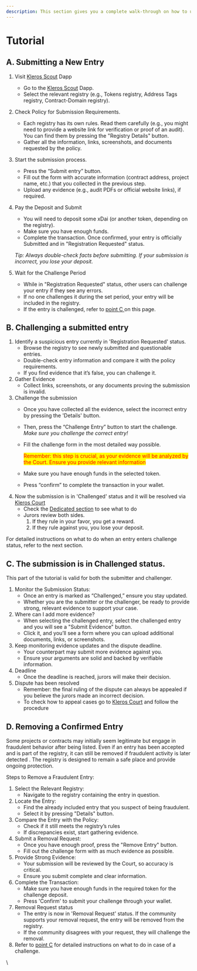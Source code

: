 ```yaml
---
description: This section gives you a complete walk-through on how to use Kleros Scout.
---
```


# Tutorial

## A. Submitting a New Entry

1. Visit [Kleros Scout](https://app.klerosscout.eth.limo/) Dapp
   * Go to the [Kleros Scout](https://app.klerosscout.eth.limo/) Dapp.
   * Select the relevant registry (e.g., Tokens registry, Address Tags registry, Contract-Domain registry).
2. Check Policy for Submission Requirements.
   * Each registry has its own rules. Read them carefully (e.g., you might need to provide a website link for verification or proof of an audit). You can find them by pressing the "Registry Details" button.
   * Gather all the information, links, screenshots, and documents requested by the policy.
3. Start the submission process.
   * Press the “Submit entry” button.
   * Fill out the form with accurate information (contract address, project name, etc.) that you collected in the previous step.
   * Upload any evidence (e.g., audit PDFs or official website links), if required.
4.  Pay the Deposit and Submit

    * You will need to deposit some xDai (or another token, depending on the registry).
    * Make sure you have enough funds.
    * Complete the transaction. Once confirmed, your entry is officially Submitted and in "Registration Requested" status.

    _Tip: Always double-check facts before submitting. If your submission is incorrect, you lose your deposit._
5. Wait for the Challenge Period
   * While in "Registration Requested" status, other users can challenge your entry if they see any errors.
   * If no one challenges it during the set period, your entry will be included in the registry.
   * If the entry is challenged, refer to [point C ](tutorial.md#c.-the-submission-is-in-challenged-status)on this page.

## B. Challenging a submitted entry

1. Identify a suspicious entry currently in 'Registration Requested' status.
   * Browse the registry to see newly submitted and questionable entries.
   * Double-check entry information and compare it with the policy requirements.
   * If you find evidence that it’s false, you can challenge it.
2. Gather Evidence
   * Collect links, screenshots, or any documents proving the submission is invalid.
3. Challenge the submission
   * Once you have collected all the evidence, select the incorrect entry by pressing the 'Details' button.
   * Then, press the “Challenge Entry” button to start the challenge.\
     &#x20;   _Make sure you challenge the correct entry!_
   *   Fill the challenge form in the most detailed way possible.

       <mark style="color:red;">Remember: this step is crucial, as your evidence will be analyzed by the Court. Ensure you provide relevant information</mark>
   * Make sure you have enough funds in the selected token.
   * Press “confirm” to complete the transaction in your wallet.
4. Now the submission is in 'Challenged' status and it will be resolved via [Kleros Court](../../court/)
   * Check the [Dedicated section](tutorial.md#c.-the-submission-is-in-challenged-status) to see what to do&#x20;
   * Jurors review both sides.
     1. If they rule in your favor, you get a reward.
     2. If they rule against you, you lose your deposit.

For detailed instructions on what to do when an entry enters challenge status, refer to the next section.

## C. The submission is in Challenged status.

This part of the tutorial is valid for both the submitter and challenger.&#x20;

1. Monitor the Submission Status:
   * Once an entry is marked as “Challenged,” ensure you stay updated.
   * Whether you are the submitter or the challenger, be ready to provide strong, relevant evidence to support your case.
2. Where can I add more evidence?
   * When selecting the challenged entry, select the challenged entry and you will see a "Submit Evidence" button.
   * Click it, and you’ll see a form where you can upload additional documents, links, or screenshots.
3. Keep monitoring evidence updates and the dispute deadline.
   * Your counterpart may submit more evidence against you.
   * Ensure your arguments are solid and backed by verifiable information.
4. Deadline&#x20;
   * Once the deadline is reached, jurors will make their decision.
5. Dispute has been resolved
   * Remember: the final ruling of the dispute can always be appealed if you believe the jurors made an incorrect decision.
   * To check how to appeal cases go to [Kleros Court](../../court/) and follow the procedure&#x20;

## D. Removing a Confirmed Entry

Some projects or contracts may initially seem legitimate but engage in fraudulent behavior after being listed. Even if an entry has been accepted and is part of the registry, it can still be removed if fraudulent activity is later detected . The registry is designed to remain a safe place and provide ongoing protection.

Steps to Remove a Fraudulent Entry:

1. Select the Relevant Registry:
   * Navigate to the registry containing the entry in question.
2. Locate the Entry:
   * Find the already included entry that you suspect of being fraudulent.
   * Select it by pressing "Details" button.
3. Compare the Entry with the Policy:
   * Check if it still meets the registry’s rules
   * If discrepancies exist, start gathering evidence.
4. Submit a Removal Request:
   * Once you have enough proof, press the "Remove Entry" button.
   * Fill out the challenge form with as much evidence as possible.
5. Provide Strong Evidence:
   * Your submission will be reviewed by the Court, so accuracy is critical.
   * Ensure you submit complete and clear information.
6. Complete the Transaction:
   * Make sure you have enough funds in the required token for the challenge deposit.
   * Press 'Confirm' to submit your challenge through your wallet.
7. Removal Request status
   * The entry is now in 'Removal Request' status. If the community supports your removal request, the entry will be removed from the registry.
   * If the community disagrees with your request, they will challenge the removal.
8. Refer to [point C](tutorial.md#c.-the-submission-is-in-challenged-status) for detailed instructions on what to do in case of a challenge.

\
